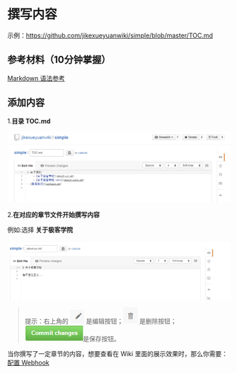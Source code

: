 # 撰写内容

示例：<https://github.com/jikexueyuanwiki/simple/blob/master/TOC.md>

## 参考材料（10分钟掌握）

[Markdown 语法参考](markdown.md)

## 添加内容

1.**目录 TOC.md**

![](images/write1.png)

2.**在对应的章节文件开始撰写内容**

例如:选择 **关于极客学院**

![](images/write2.png)

>提示：右上角的 ![](images/1.png) 是编辑按钮；![](images/2.png) 是删除按钮；![](images/3.png)是保存按钮。

当你撰写了一定章节的内容，想要查看在 Wiki 里面的展示效果时，那么你需要：[配置 Webhook](webhook-config.md)